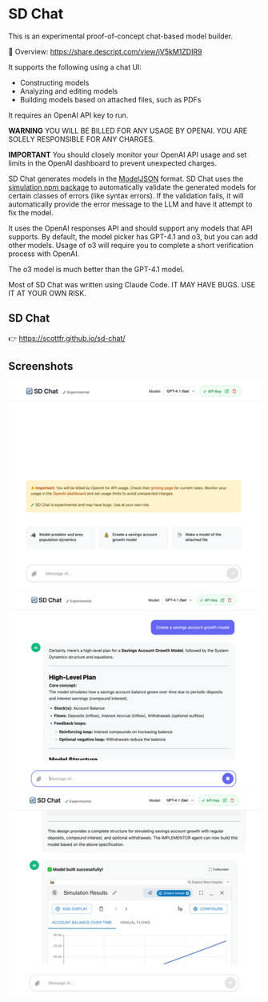 # SD Chat

This is an experimental proof-of-concept chat-based model builder.

🎥 Overview: https://share.descript.com/view/jV5kM1ZDIR9

It supports the following using a chat UI:

- Constructing models
- Analyzing and editing models
- Building models based on attached files, such as PDFs

It requires an OpenAI API key to run.

**WARNING** YOU WILL BE BILLED FOR ANY USAGE BY OPENAI. YOU ARE SOLELY RESPONSIBLE FOR ANY CHARGES.

**IMPORTANT** You should closely monitor your OpenAI API usage and set limits in the OpenAI dashboard to prevent unexpected charges.

SD Chat generates models in the [ModelJSON](https://github.com/scottfr/modeljson) format. SD Chat uses the [simulation npm package](https://github.com/scottfr/simulation) to automatically validate the generated models for certain classes of errors (like syntax errors). If the validation fails, it will automatically provide the error message to the LLM and have it attempt to fix the model.

It uses the OpenAI responses API and should support any models that API supports. By default, the model picker has GPT-4.1 and o3, but you can add other models. Usage of o3 will require you to complete a short verification process with OpenAI.

The o3 model is much better than the GPT-4.1 model.

Most of SD Chat was written using Claude Code. IT MAY HAVE BUGS. USE IT AT YOUR OWN RISK.

## SD Chat

👉 https://scottfr.github.io/sd-chat/

## Screenshots

![Blank](docs/blank.png)
![Chat](docs/chat.png)
![Model](docs/model.png)
